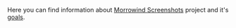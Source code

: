 Here you can find information about [Morrowind Screenshots](./mwscr.md) project and it's [goals](./goal.md).

